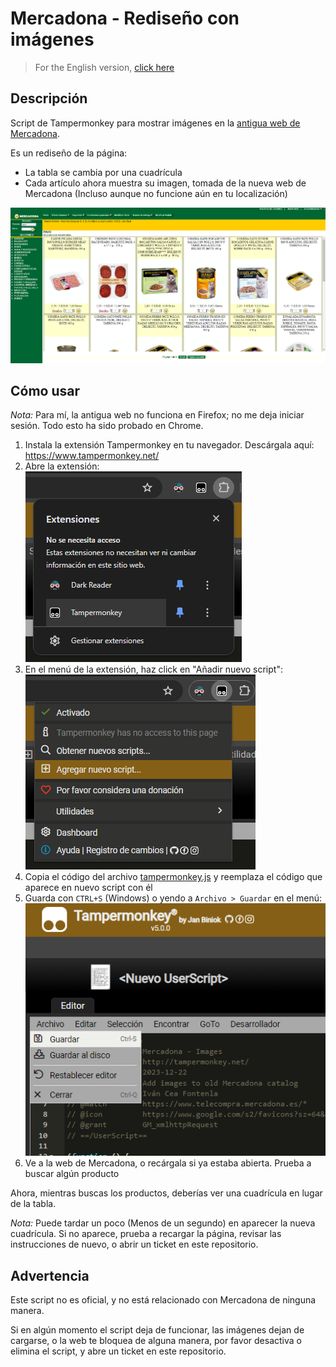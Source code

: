 # Mercadona - Rediseño con imágenes

> For the English version, [click here](README.md)

## Descripción

Script de Tampermonkey para mostrar imágenes en la [antigua web de Mercadona](https://www.telecompra.mercadona.es/).

Es un rediseño de la página:

- La tabla se cambia por una cuadrícula
- Cada artículo ahora muestra su imagen, tomada de la nueva web de Mercadona (Incluso aunque no funcione aún en tu localización)

![Nuevo diseño de cuadrícula](docs/images/new-grid-design.png)

## Cómo usar

_Nota:_ Para mí, la antigua web no funciona en Firefox; no me deja iniciar sesión. Todo esto ha sido probado en Chrome.

1. Instala la extensión Tampermonkey en tu navegador. Descárgala aquí: <https://www.tampermonkey.net/>
2. Abre la extensión:
   <br/>![Abrir extensión](docs/images/open-extension.png)
3. En el menú de la extensión, haz click en "Añadir nuevo script":
   <br/>![Añadir nuevo script](docs/images/add-new-script.png)
4. Copia el código del archivo [tampermonkey.js](tampermonkey.js) y reemplaza el código que aparece en nuevo script con él
5. Guarda con `CTRL+S` (Windows) o yendo a `Archivo > Guardar` en el menú:
   <br/>![Guardar script](docs/images/save-script.png)
6. Ve a la web de Mercadona, o recárgala si ya estaba abierta. Prueba a buscar algún producto

Ahora, mientras buscas los productos, deberías ver una cuadrícula en lugar de la tabla.

_Nota:_ Puede tardar un poco (Menos de un segundo) en aparecer la nueva cuadrícula. Si no aparece, prueba a recargar la página, revisar las instrucciones de nuevo, o abrir un ticket en este repositorio.

## Advertencia

Este script no es oficial, y no está relacionado con Mercadona de ninguna manera.

Si en algún momento el script deja de funcionar, las imágenes dejan de cargarse, o la web te bloquea de alguna manera, por favor desactiva o elimina el script, y abre un ticket en este repositorio.
